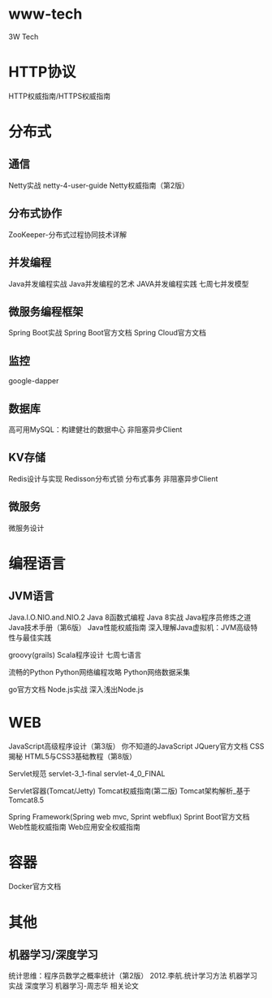 # www-tech
3W Tech

# HTTP协议
HTTP权威指南/HTTPS权威指南

# 分布式
## 通信
Netty实战
netty-4-user-guide
Netty权威指南（第2版）

## 分布式协作
ZooKeeper-分布式过程协同技术详解

## 并发编程
Java并发编程实战
Java并发编程的艺术
JAVA并发编程实践
七周七并发模型

## 微服务编程框架
Spring Boot实战
Spring Boot官方文档
Spring Cloud官方文档

## 监控
google-dapper

## 数据库
高可用MySQL：构建健壮的数据中心
非阻塞异步Client

## KV存储
Redis设计与实现
Redisson分布式锁
分布式事务
非阻塞异步Client

## 微服务
微服务设计

# 编程语言

## JVM语言
Java.I.O.NIO.and.NIO.2
Java 8函数式编程
Java 8实战
Java程序员修炼之道
Java技术手册（第6版）
Java性能权威指南
深入理解Java虚拟机：JVM高级特性与最佳实践

groovy(grails)
Scala程序设计
七周七语言

流畅的Python
Python网络编程攻略
Python网络数据采集

go官方文档
Node.js实战
深入浅出Node.js

# WEB
JavaScript高级程序设计（第3版）
你不知道的JavaScript
JQuery官方文档
CSS揭秘
HTML5与CSS3基础教程（第8版）

Servlet规范
servlet-3_1-final
servlet-4_0_FINAL

Servlet容器(Tomcat/Jetty)
Tomcat权威指南(第二版)
Tomcat架构解析_基于Tomcat8.5

Spring Framework(Spring web mvc, Sprint webflux)
Sprint Boot官方文档
Web性能权威指南
Web应用安全权威指南

# 容器
Docker官方文档

# 其他
## 机器学习/深度学习
统计思维：程序员数学之概率统计（第2版）
2012.李航.统计学习方法
机器学习实战
深度学习
机器学习-周志华
相关论文
